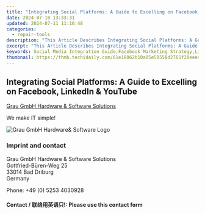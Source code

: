 ```yaml
---
title: "Integrating Social Platforms: A Guide to Excelling on Facebook, LinkedIn & YouTube"
date: 2024-07-10 13:33:31
updated: 2024-07-11 11:10:48
categories:
  - repair-tools
description: "This Article Describes Integrating Social Platforms: A Guide to Excelling on Facebook, LinkedIn & YouTube"
excerpt: "This Article Describes Integrating Social Platforms: A Guide to Excelling on Facebook, LinkedIn & YouTube"
keywords: Social Media Integration Guide,Facebook Marketing Strategy,LinkedIn Content Creation Tips,YouTube Video Marketing Best Practices,Multi-Platform Social Media Optimization,Effective Social Networking Strategies,Engaging Content for Social Platforms
thumbnail: https://thmb.techidaily.com/61e18062b10a05e50558d2765f20eeedf900f4f1438428a2471f9b4a0fdcaefb.jpg
---
```


## Integrating Social Platforms: A Guide to Excelling on Facebook, LinkedIn & YouTube

[Grau GmbH Hardware & Software Solutions](https://main.grauonline.de/)

We make IT simple!

![Grau GmbH Hardware& Software Logo](https://main.grauonline.de/wp-content/uploads/2021/05/output-onlinepngtools.png)

### Imprint and contact

 Grau GmbH Hardware & Software Solutions  
 Gottfried-Büren-Weg 25  
 33014 Bad Driburg  
 Germany

Phone: +49 (0) 5253 4030928

#### Contact / 联络用英语只!: Please use this contact form

<ins class="adsbygoogle"
     style="display:block"
     data-ad-format="autorelaxed"
     data-ad-client="ca-pub-7571918770474297"
     data-ad-slot="1223367746"></ins>



<ins class="adsbygoogle"
     style="display:block"
     data-ad-client="ca-pub-7571918770474297"
     data-ad-slot="8358498916"
     data-ad-format="auto"
     data-full-width-responsive="true"></ins>
